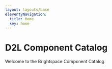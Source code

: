 ```yaml
---
layout: layouts/base
eleventyNavigation:
  title: Home
  key: home
---
```


# D2L Component Catalog

Welcome to the Brightspace Component Catalog.
